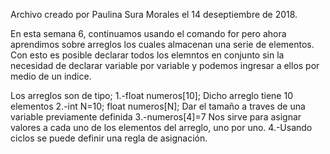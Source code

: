 Archivo creado por Paulina Sura Morales el 14 deseptiembre de 2018.

En esta semana 6, continuamos usando el comando for pero ahora aprendimos sobre arreglos los cuales almacenan una serie de elementos. Con esto es posible declarar todos los elemntos en conjunto sin la necesidad de declarar variable por variable y podemos ingresar a ellos por medio de un indice.

Los arreglos son de tipo;
1.-float numeros[10]; Dicho arreglo tiene 10 elementos
2.-int N=10;
   float numeros[N]; Dar el tamaño a traves de una variable previamente definida
3.-numeros[4]=7 Nos sirve para asignar valores a cada uno de los elementos del arreglo, uno por uno.
4.-Usando ciclos se puede definir una regla de asignación.
